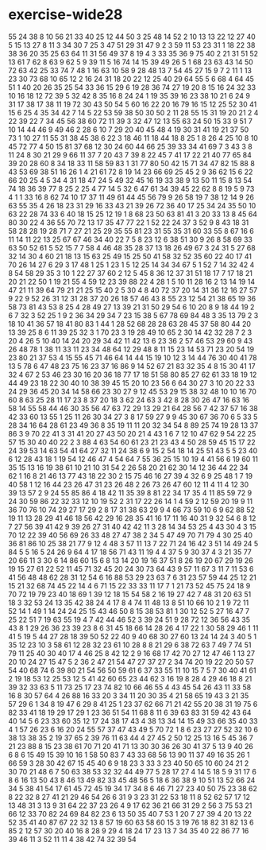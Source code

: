 # exercise-wide28
55
24
38
8
10
56
21
33
40
25
12
44
50
3
25
48
14
52
2
10
13
13
22
12
27
40
5
15
13
27
8
11
3
34
30
7
25
3
47
51
29
31
47
9
2
3
59
11
53
23
31
1
18
22
38
38
36
20
35
25
63
64
11
31
56
49
37
8
19
4
3
33
35
36
9
75
40
2
21
31
51
52
13
61
7
62
8
63
9
62
5
9
39
11
5
16
74
14
15
39
49
26
5
1
68
23
63
43
14
50
72
63
42
25
33
74
7
48
1
16
63
10
58
9
28
48
13
7
54
45
27
15
9
7
2
11
1
13
23
30
73
68
10
65
12
2
16
24
31
18
20
22
12
25
40
29
64
55
5
6
68
4
64
45
51
1
40
20
26
35
25
54
33
36
15
29
6
19
28
36
74
27
19
20
8
15
16
24
32
33
10
16
18
12
72
39
5
32
42
8
35
16
8
24
24
1
19
35
39
16
23
38
10
21
6
24
9
31
17
38
17
38
11
19
72
30
43
50
54
5
60
16
22
20
16
79
16
15
12
25
52
30
41
15
6
25
4
35
34
42
7
14
5
22
53
59
38
50
30
50
2
11
28
55
15
31
19
20
21
2
4
22
39
22
7
34
45
56
38
60
72
11
39
3
32
47
12
13
55
63
24
50
15
33
9
51
7
10
14
44
46
9
49
46
2
28
6
10
7
29
20
40
45
48
4
19
30
31
41
19
21
37
50
73
1
10
27
11
55
31
38
45
38
6
22
3
18
46
11
18
44
18
8
25
1
8
26
4
25
10
8
10
45
72
77
4
50
15
81
37
68
12
30
24
60
44
66
25
39
33
34
41
69
7
3
43
3
8
11
24
8
30
21
29
9
66
11
37
7
20
43
7
39
8
22
45
7
41
17
22
21
40
77
65
84
39
20
28
60
8
34
18
33
11
58
59
83
1
31
77
80
50
42
15
71
34
47
82
15
88
8
43
53
69
38
51
16
26
1
4
21
61
72
8
19
14
23
66
69
25
45
2
9
36
62
15
6
22
66
20
25
4
5
34
4
31
18
47
24
5
49
32
45
16
19
33
38
9
13
50
11
15
8
13
54
74
18
36
39
77
8
25
2
25
4
77
14
5
32
6
47
61
34
39
45
22
62
8
8
19
5
9
73
4
1
1
33
16
8
62
74
10
17
37
11
49
61
44
45
56
79
9
26
58
19
7
38
12
14
9
26
63
55
35
4
26
18
23
31
29
16
33
43
21
39
26
72
36
40
17
25
34
24
35
50
10
63
22
28
74
33
6
40
18
15
25
12
19
1
8
68
23
50
63
81
41
3
20
33
13
8
45
64
80
30
22
4
36
55
70
72
13
17
35
47
77
22
1
52
22
24
37
3
52
9
8
43
18
31
58
28
28
19
28
71
7
27
21
25
29
35
55
81
23
31
55
35
31
60
33
55
8
67
16
6
11
14
11
22
13
25
67
67
46
34
40
22
7
5
8
23
12
6
38
51
30
9
26
8
58
69
33
63
50
52
61
5
52
15
7
7
58
4
46
48
35
28
37
13
18
26
49
67
3
24
31
5
27
68
32
14
30
4
60
21
18
13
15
63
25
49
15
25
50
41
58
32
52
35
60
22
40
17
41
70
26
14
27
6
29
3
17
48
1
25
1
23
1
5
12
25
14
34
34
67
5
1
52
7
14
32
42
4
8
54
58
29
35
3
10
1
22
27
37
60
2
12
5
45
8
36
12
37
31
51
18
17
7
17
18
21
20
21
22
50
1
19
21
55
4
59
12
23
39
88
22
4
28
1
5
10
11
28
16
2
13
14
19
14
47
21
11
39
64
79
21
21
25
15
40
2
5
30
4
8
40
72
37
20
14
31
36
12
16
27
57
9
22
9
52
26
31
12
31
28
37
20
26
18
57
46
43
8
55
23
12
54
21
38
65
19
36
58
73
81
43
53
8
25
4
28
49
27
13
39
21
31
50
29
54
6
10
20
8
9
18
44
19
2
6
7
32
3
52
25
1
9
2
36
34
29
34
7
23
15
38
5
67
78
69
84
48
3
35
13
79
2
3
18
10
41
36
57
18
41
80
83
1
44
1
28
52
68
28
28
63
28
45
37
58
80
44
20
13
39
25
8
6
11
39
25
32
3
1
70
23
3
19
28
49
10
65
2
30
14
42
32
28
7
2
3
20
4
26
5
10
40
14
24
20
29
34
42
11
42
13
6
23
36
2
57
46
53
29
60
9
43
26
48
78
1
38
11
33
11
23
34
48
64
12
29
48
8
11
15
23
14
53
71
23
20
54
19
23
80
21
37
53
4
15
55
45
71
46
64
14
44
15
19
10
12
3
14
44
76
30
40
41
78
13
5
78
6
47
48
23
75
16
23
37
16
86
9
14
52
67
21
83
32
35
4
8
15
30
41
17
32
4
67
2
53
46
23
30
16
20
36
18
77
17
18
51
58
80
85
27
62
61
33
18
19
12
44
49
23
18
22
30
40
10
38
39
45
15
20
10
23
56
6
64
30
27
3
10
20
22
33
24
29
36
45
20
34
14
58
66
23
30
27
9
12
45
53
29
15
38
32
48
10
10
16
70
60
8
63
25
28
11
17
23
8
37
20
18
3
62
24
63
3
42
8
28
30
26
47
16
63
16
58
14
55
58
44
46
30
35
56
47
63
72
29
13
29
21
64
28
56
7
42
37
57
16
38
42
33
60
13
55
1
25
11
26
30
34
27
3
8
17
59
27
9
9
45
30
67
36
70
6
5
33
5
28
34
16
64
28
61
23
49
36
8
35
19
11
11
20
32
34
54
8
89
25
74
19
28
13
37
86
3
9
70
22
41
3
31
41
20
27
43
50
20
21
4
43
1
6
7
12
10
47
62
9
54
22
25
57
15
30
40
40
22
2
3
88
4
63
54
60
61
23
21
23
43
4
50
28
59
45
15
17
22
24
39
53
14
63
54
41
64
27
32
11
24
38
6
9
15
2
54
18
14
25
51
43
5
5
23
40
6
12
28
43
18
1
19
54
12
46
47
4
54
64
7
55
36
25
15
10
19
4
41
56
6
19
60
11
35
15
13
16
19
38
61
10
21
10
31
54
2
26
58
20
21
62
30
14
12
36
44
22
34
62
1
16
8
21
46
13
77
43
18
22
30
2
15
75
46
16
27
39
4
32
6
9
25
48
1
7
19
40
58
1
12
16
44
23
26
47
31
23
26
48
2
26
73
26
47
60
12
11
4
11
4
12
30
39
13
57
2
9
24
55
85
86
4
18
42
11
35
39
8
81
22
34
17
35
4
11
85
59
72
9
24
30
59
86
22
32
33
12
10
19
52
2
31
17
22
26
14
1
4
59
2
12
59
20
19
9
11
36
70
76
10
74
29
27
17
29
2
8
17
31
38
63
29
9
4
66
73
59
10
6
9
62
88
52
19
11
13
28
29
41
46
18
56
42
29
16
28
35
41
16
17
11
16
40
31
9
32
54
6
8
12
7
27
56
39
41
42
9
39
26
27
31
40
42
42
11
3
28
14
34
53
25
4
43
30
4
3
15
70
12
22
39
40
56
69
26
33
48
27
47
38
2
34
5
47
49
70
71
79
4
30
25
40
36
81
86
10
25
38
21
77
9
12
4
48
3
57
11
13
7
22
71
24
16
42
3
51
14
49
24
5
84
5
5
16
5
24
26
9
64
4
17
18
56
71
43
11
19
4
4
37
5
9
30
37
4
3
21
35
77
20
66
11
3
30
6
14
86
60
15
6
8
13
14
20
19
16
37
51
8
26
19
20
67
29
19
26
19
15
27
61
22
52
11
45
71
32
45
20
24
30
73
64
43
9
57
11
67
3
11
7
11
53
6
41
56
48
48
62
28
31
12
54
6
16
88
53
29
23
63
7
6
31
23
57
59
44
25
12
21
15
21
32
68
74
45
22
14
4
6
71
15
22
33
33
11
17
7
1
21
73
52
45
75
24
18
9
70
72
19
79
23
40
18
69
1
39
12
18
15
54
58
2
16
19
27
42
7
48
31
20
63
51
18
3
32
53
24
13
35
42
38
24
4
17
8
4
74
11
48
13
8
51
10
66
10
2
1
9
72
11
52
14
1
49
1
14
24
24
25
15
43
46
50
8
15
38
53
81
1
30
12
52
5
27
16
47
7
25
22
51
7
19
63
55
19
4
7
42
44
46
52
3
39
24
51
9
28
72
12
36
56
43
35
43
8
1
29
26
36
23
39
23
8
6
31
45
18
66
14
28
26
4
17
22
1
30
58
29
46
1
11
41
5
19
5
44
27
28
18
39
50
52
22
40
9
40
68
30
27
60
13
24
14
24
3
40
5
1
35
12
23
10
3
58
61
12
28
32
23
61
10
28
8
8
21
29
6
38
72
63
7
49
7
74
51
79
11
25
40
30
40
17
4
46
25
8
42
12
2
9
16
68
17
42
70
27
12
47
46
1
13
27
20
10
24
27
15
47
5
2
36
2
47
21
54
47
27
37
27
2
34
74
20
19
22
20
50
57
54
40
68
74
6
39
80
21
54
56
50
59
61
6
37
33
55
11
10
15
7
5
7
30
40
41
61
2
19
18
53
12
25
53
12
5
41
42
60
65
23
44
62
3
16
19
8
28
4
29
46
18
8
21
39
32
33
63
5
11
73
25
17
23
74
82
10
66
46
55
4
43
45
54
26
43
11
33
58
16
8
30
57
64
4
26
88
16
33
20
3
34
11
20
30
35
4
21
58
65
19
43
3
21
35
57
29
6
1
34
8
19
47
6
29
8
41
25
1
23
37
62
66
71
21
42
55
20
38
31
19
75
6
82
33
41
18
19
29
17
29
1
23
36
51
54
11
68
8
11
6
39
63
83
31
59
42
43
64
40
14
5
6
23
33
60
35
12
17
24
38
17
43
4
38
13
34
14
15
49
33
66
35
40
33
4
1
57
26
23
6
16
20
24
55
57
37
47
43
49
5
70
72
1
8
6
23
27
27
52
32
10
6
38
13
38
35
2
19
37
65
2
39
76
11
63
44
4
27
45
2
50
12
25
13
16
5
45
36
7
21
23
88
8
15
23
38
61
70
71
20
41
71
13
30
30
36
26
30
41
37
5
13
9
40
26
6
8
6
15
49
15
39
10
16
1
58
50
83
7
43
33
68
56
13
90
11
37
49
16
35
26
1
66
59
3
28
30
42
67
15
45
40
6
9
18
23
3
33
3
23
40
50
65
10
60
24
21
2
30
70
21
48
6
7
50
63
38
53
32
32
44
49
77
5
28
17
27
4
14
5
18
5
9
31
17
6
8
6
16
13
50
43
8
46
13
49
82
33
45
48
56
5
18
6
36
38
9
10
51
13
52
66
24
34
5
38
41
54
17
61
45
72
45
19
34
17
34
8
6
46
71
27
23
40
50
75
23
38
62
8
22
32
8
27
41
21
29
46
54
26
6
31
9
3
23
31
22
53
18
11
8
52
62
57
17
12
13
48
31
3
13
9
31
64
22
37
23
26
4
9
17
62
36
21
66
31
29
2
56
3
75
53
21
66
12
33
70
82
24
69
84
82
23
6
13
50
35
40
7
53
1
20
7
27
39
4
20
13
22
52
35
41
40
87
67
22
32
13
8
57
19
60
63
58
60
15
3
19
76
18
82
31
82
13
6
85
2
12
57
30
20
40
16
8
28
9
29
4
18
24
17
23
13
7
34
35
40
22
86
77
16
39
46
11
3
52
11
11
4
38
42
74
32
39
54
